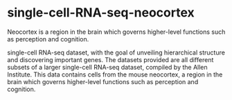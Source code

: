 # single-cell-RNA-seq-neocortex
Neocortex is a region in the brain which governs higher-level functions such as perception and cognition. 


single-cell RNA-seq dataset, with the goal of unveiling hierarchical structure and discovering important genes. The datasets provided are all different subsets of a larger single-cell RNA-seq dataset, compiled by the Allen Institute. This data contains cells from the mouse neocortex, a region in the brain which governs higher-level functions such as perception and cognition.
